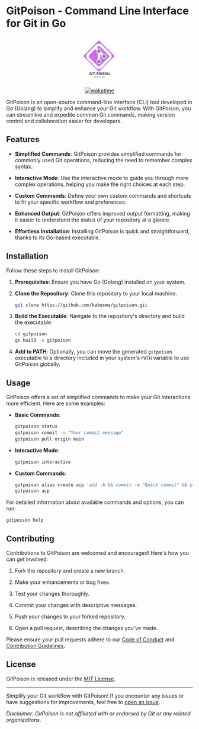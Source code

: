 # GitPoison - Command Line Interface for Git in Go
<p align="center">
  <img src="assets/GitPoisonSmall.png" />
</p>

<p align="center">
<a href="https://wakatime.com/badge/user/20b45d50-96e3-4927-8a2f-837aff6defc5/project/b4d4676a-8a35-4854-b7b1-49dcb0c36101"><img src="https://wakatime.com/badge/user/20b45d50-96e3-4927-8a2f-837aff6defc5/project/b4d4676a-8a35-4854-b7b1-49dcb0c36101.svg" alt="wakatime"></a>
</p>
GitPoison is an open-source command-line interface (CLI) tool developed in Go (Golang) to simplify and enhance your Git workflow. With GitPoison, you can streamline and expedite common Git commands, making version control and collaboration easier for developers.

## Features

- **Simplified Commands**: GitPoison provides simplified commands for commonly used Git operations, reducing the need to remember complex syntax.

- **Interactive Mode**: Use the interactive mode to guide you through more complex operations, helping you make the right choices at each step.

- **Custom Commands**: Define your own custom commands and shortcuts to fit your specific workflow and preferences.

- **Enhanced Output**: GitPoison offers improved output formatting, making it easier to understand the status of your repository at a glance.

- **Effortless Installation**: Installing GitPoison is quick and straightforward, thanks to its Go-based executable.

## Installation

Follow these steps to install GitPoison:

1. **Prerequisites**: Ensure you have Go (Golang) installed on your system.

2. **Clone the Repository**: Clone this repository to your local machine.

   ```sh
   git clone https://github.com/kabesma/gitpoison.git
   ```

3. **Build the Executable**: Navigate to the repository's directory and build the executable.

   ```sh
   cd gitpoison
   go build -o gitpoison
   ```

4. **Add to PATH**: Optionally, you can move the generated `gitpoison` executable to a directory included in your system's `PATH` variable to use GitPoison globally.

## Usage

GitPoison offers a set of simplified commands to make your Git interactions more efficient. Here are some examples:

- **Basic Commands**:
  ```sh
  gitpoison status
  gitpoison commit -m "Your commit message"
  gitpoison pull origin main
  ```

- **Interactive Mode**:
  ```sh
  gitpoison interactive
  ```

- **Custom Commands**:
  ```sh
  gitpoison alias create acp 'add -A && commit -m "Quick commit" && push origin main'
  gitpoison acp
  ```

For detailed information about available commands and options, you can run:

```sh
gitpoison help
```

## Contributing

Contributions to GitPoison are welcomed and encouraged! Here's how you can get involved:

1. Fork the repository and create a new branch.

2. Make your enhancements or bug fixes.

3. Test your changes thoroughly.

4. Commit your changes with descriptive messages.

5. Push your changes to your forked repository.

6. Open a pull request, describing the changes you've made.

Please ensure your pull requests adhere to our [Code of Conduct](CODE_OF_CONDUCT.md) and [Contribution Guidelines](CONTRIBUTING.md).

## License

GitPoison is released under the [MIT License](LICENSE).

---

Simplify your Git workflow with GitPoison! If you encounter any issues or have suggestions for improvements, feel free to [open an issue](https://github.com/yourusername/gitpoison/issues).

*Disclaimer: GitPoison is not affiliated with or endorsed by Git or any related organizations.*
